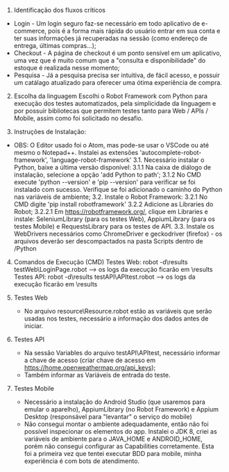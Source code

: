 1. Identificação dos fluxos críticos

  - Login - Um login seguro faz-se necessário em todo aplicativo de e-commerce, pois é a forma mais rápida do usuário entrar em sua conta e ter suas informações já recuperadas na sessão (como endereço de entrega, últimas compras...);
  - Checkout - A página de checkout é um ponto sensível em um aplicativo, uma vez que é muito comum que a "consulta e disponibilidade" do estoque é realizada nesse momento;
  - Pesquisa - Já a pesquisa precisa ser intuitiva, de fácil acesso, e possuir um catálago atualizado para oferecer uma ótima experiência de compra.

2. Escolha da linguagem
  Escolhi o Robot Framework com Python para execução dos testes automatizados, pela simplicidade da linguagem e por possuir bibliotecas que permitem testes tanto para Web / APIs / Mobile, assim como foi solicitado no desafio.

3. Instruções de Instalação:
  * OBS: O Editor usado foi o Atom, mas pode-se usar o VSCode ou até mesmo o Notepad++.
          Instalei as extensões 'autocomplete-robot-framework', 'language-robot-framework'
  3.1. Necessário instalar o Python, baixe a última versão disponível:
    3.1.1 Na caixa de diálogo de instalação, selecione a opção 'add Python to path';
    3.1.2 No CMD execute 'python --version' e 'pip --version' para verificar se foi instalado com sucesso. Verifique se foi adicionado o caminho do Python nas variáveis de ambiente;
  3.2. Instale o Robot Framework:
    3.2.1 No CMD digite 'pip install robotframework'
    3.2.2 Adicione as Libraries do Robot;
      3.2.2.1 Em https://robotframework.org/, clique em Libraries e instale: SeleniumLibrary (para os testes Web), AppiumLibrary (para os testes Mobile) e RequestsLibrary para os testes de API.
  3.3. Instale os WebDrivers necessários como ChromeDriver e geckodriver (firefox) - os arquivos deverão ser descompactados na pasta Scripts dentro de /Python


4. Comandos de Execução (CMD)
  Testes Web: robot -d\results testWeb\LoginPage.robot --> os logs da execução ficarão em \results
  Testes API: robot -d\results testAPI\APItest.robot --> os logs da execução ficarão em \results

5. Testes Web
   - No arquivo resource\Resource.robot estão as variáveis que serão usadas nos testes, necessário a informação dos dados antes de iniciar.

6. Testes API
   - Na sessão Variables do arquivo testAPI\APItest, necessário informar a chave de acesso (criar chave de acesso em https://home.openweathermap.org/api_keys);
   - Também informar as Variáveis de entrada do teste.

7. Testes Mobile
   - Necessário a instalação do Android Studio (que usaremos para emular o aparelho), AppiumLibrary (no Robot Framework) e Appium Desktop (responsável para "levantar" o serviço do mobile)
   * Não consegui montar o ambiente adequadamente, então não foi possível inspecionar os elementos do app.
    Instalei o JDK 8, criei as variáveis de ambiente para o JAVA_HOME e ANDROID_HOME, porém não consegui configurar as Capabilities corretamente.
    Esta foi a primeira vez que tentei executar BDD para mobile, minha experiência é com bots de atendimento.

